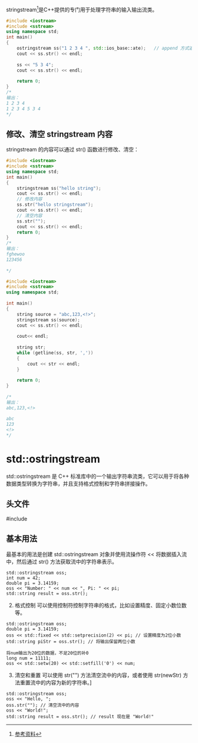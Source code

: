 





 stringstream[^1]是C++提供的专门用于处理字符串的输入输出流类。






```cpp
#include <iostream>
#include <sstream>
using namespace std;
int main()
{
    ostringstream ss("1 2 3 4 ", std::ios_base::ate);	// append 方式追加
    cout << ss.str() << endl;
 
    ss << "5 3 4";
    cout << ss.str() << endl;
    
    return 0;
}
/*
输出：
1 2 3 4 
1 2 3 4 5 3 4
*/
```

## 修改、清空 stringstream 内容
 stringstream  的内容可以通过 str() 函数进行修改、清空：
```cpp
#include <iostream>
#include <sstream>
using namespace std;
int main()
{
    stringstream ss("hello string");
    cout << ss.str() << endl;
    // 修改内容
    ss.str("hello stringstream");
    cout << ss.str() << endl;
    // 清空内容
    ss.str("");
    cout << ss.str() << endl;
    return 0;
} 
/*
输出：
fghewoo
123456
 
*/
```


```cpp
#include <iostream>
#include <sstream>
using namespace std;
 
int main()
{
    string source = "abc,123,<!>";
    stringstream ss(source);
    cout << ss.str() << endl;
    
	cout<< endl;
 
    string str;
    while (getline(ss, str, ','))
    {
        cout << str << endl;
    }
 
    return 0;
}
 
/*
输出：
abc,123,<!>
 
abc
123
<!>
*/
```


# std::ostringstream
std::ostringstream 是 C++ 标准库中的一个输出字符串流类，它可以用于将各种数据类型转换为字符串，并且支持格式控制和字符串拼接操作。
## 头文件
#include <sstream>

## 基本用法
最基本的用法是创建 std::ostringstream 对象并使用流操作符 << 将数据插入流中，然后通过 str() 方法获取流中的字符串表示。
```cpp{.line-numbers}
std::ostringstream oss;
int num = 42;
double pi = 3.14159;
oss << "Number: " << num << ", Pi: " << pi;
std::string result = oss.str();
```

2. 格式控制
可以使用控制符控制字符串的格式，比如设置精度、固定小数位数等。
```cpp{.line-numbers}
std::ostringstream oss;
double pi = 3.14159;
oss << std::fixed << std::setprecision(2) << pi; // 设置精度为2位小数
std::string piStr = oss.str(); // 将输出保留两位小数

将num输出为20位的数据，不足20位的补0
long num = 11111;
oss << std::setw(20) << std::setfill('0') << num;
```

3. 清空和重置
可以使用 str("") 方法清空流中的内容，或者使用 str(newStr) 方法重置流中的内容为新的字符串。]
```cpp{.line-numbers}
std::ostringstream oss;
oss << "Hello, ";
oss.str(""); // 清空流中的内容
oss << "World!";
std::string result = oss.str(); // result 现在是 "World!"
```



[^1]:[参考资料](https://blog.csdn.net/weixin_45031801/article/details/136921743)